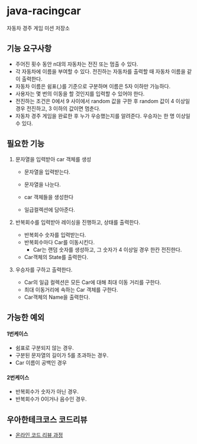 # java-racingcar
자동차 경주 게임 미션 저장소



## 기능 요구사항

- 주어진 횟수 동안 n대의 자동차는 전진 또는 멈출 수 있다.
- 각 자동차에 이름을 부여할 수 있다. 전진하는 자동차를 출력할 때 자동차 이름을 같이 출력한다.
- 자동차 이름은 쉼표(,)를 기준으로 구분하며 이름은 5자 이하만 가능하다.
- 사용자는 몇 번의 이동을 할 것인지를 입력할 수 있어야 한다.
- 전진하는 조건은 0에서 9 사이에서 random 값을 구한 후 random 값이 4 이상일 경우 전진하고, 3 이하의 값이면 멈춘다.
- 자동차 경주 게임을 완료한 후 누가 우승했는지를 알려준다. 우승자는 한 명 이상일 수 있다.



## 필요한 기능

1. 문자열을 입력받아 car 객체를 생성

   - 문자열을 입력받는다. 

   - 문자열을 나눈다.

   - car 객체들을 생성한다
   - 일급컬렉션에 담아준다.

2. 반복회수를 입력받아 레이싱을 진행하고, 상태를 출력한다.
   - 반복회수 숫자를 입력받는다. 
   - 반복회수마다 Car를 이동시킨다.
     - Car는 랜덤 숫자를 생성하고, 그 숫자가 4 이상일 경우 한칸 전진한다.
   - Car객체의 State를 출력한다.

3. 우승자를 구하고 출력한다.
   - Car의 일급 컬렉션은 모든 Car에 대해 최대 이동 거리를 구한다.
   - 최대 이동거리에 속하는 Car 객체를 구한다.
   - Car객체의 Name을 출력한다.

## 가능한 예외

#### 1번케이스

- 쉼표로 구분되지 않는 경우.
- 구분된 문자열의 길이가 5를 초과하는 경우.
- Car 이름이 공백인 경우

#### 2번케이스

- 반복회수가 숫자가 아닌 경우.
- 반복회수가 0이거나 음수인 경우.



## 우아한테크코스 코드리뷰
* [온라인 코드 리뷰 과정](https://github.com/woowacourse/woowacourse-docs/blob/master/maincourse/README.md)
